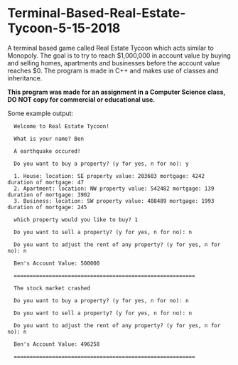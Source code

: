 # Terminal-Based-Real-Estate-Tycoon-5-15-2018

A terminal based game called Real Estate Tycoon which acts similar to Monopoly. The goal is to try to reach $1,000,000 in account value by buying and selling homes, apartments and businesses before the account value reaches $0. The program is made in C++ and makes use of classes and inheritance.

**This program was made for an assignment in a Computer Science class, DO NOT copy for commercial or educational use.**

Some example output:

      Welcome to Real Estate Tycoon!

      What is your name? Ben

      A earthquake occured!

      Do you want to buy a property? (y for yes, n for no): y

      1. House: location: SE property value: 203603 mortgage: 4242 duration of mortgage: 47
      2. Apartment: location: NW property value: 542482 mortgage: 139 duration of mortgage: 3902
      3. Business: location: SW property value: 488489 mortgage: 1993 duration of mortgage: 245

      which property would you like to buy? 1

      Do you want to sell a property? (y for yes, n for no): n

      Do you want to adjust the rent of any property? (y for yes, n for no): n

      Ben's Account Value: 500000

      =========================================================

      The stock market crashed

      Do you want to buy a property? (y for yes, n for no): n

      Do you want to sell a property? (y for yes, n for no): n

      Do you want to adjust the rent of any property? (y for yes, n for no): n

      Ben's Account Value: 496258

      =========================================================
